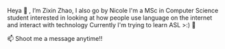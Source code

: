 Heya 👋 , I’m Zixin Zhao, I also go by Nicole 
I'm a MSc in Computer Science student interested in looking at how people use language on the internet and interact with technology
Currently I'm trying to learn ASL >:) 🌱
<!-- - 💞️ I’m looking to collaborate on ... -->

📫 Shoot me a message anytime!!

<!---
zxnnic/zxnnic is a ✨ special ✨ repository because its `README.md` (this file) appears on your GitHub profile.
You can click the Preview link to take a look at your changes.
--->

